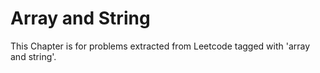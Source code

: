 # Array and String
 
  This Chapter is for problems extracted from Leetcode tagged with 'array and string'.


